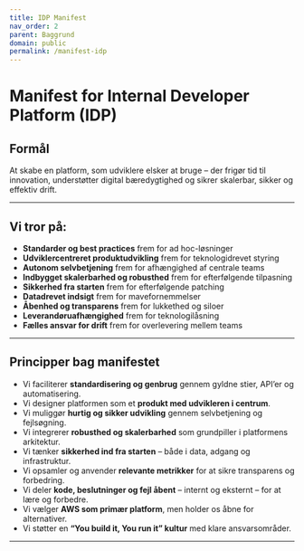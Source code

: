```yaml
---
title: IDP Manifest
nav_order: 2
parent: Baggrund
domain: public
permalink: /manifest-idp
---
```


# Manifest for Internal Developer Platform (IDP)

## Formål

At skabe en platform, som udviklere elsker at bruge – der frigør tid til innovation, understøtter digital bæredygtighed og sikrer skalerbar, sikker og effektiv drift.

---

## Vi tror på:

- **Standarder og best practices** frem for ad hoc-løsninger  
- **Udviklercentreret produktudvikling** frem for teknologidrevet styring  
- **Autonom selvbetjening** frem for afhængighed af centrale teams  
- **Indbygget skalerbarhed og robusthed** frem for efterfølgende tilpasning  
- **Sikkerhed fra starten** frem for efterfølgende patching  
- **Datadrevet indsigt** frem for mavefornemmelser  
- **Åbenhed og transparens** frem for lukkethed og siloer  
- **Leverandøruafhængighed** frem for teknologilåsning  
- **Fælles ansvar for drift** frem for overlevering mellem teams  

---

## Principper bag manifestet

- Vi faciliterer **standardisering og genbrug** gennem gyldne stier, API’er og automatisering.  
- Vi designer platformen som et **produkt med udvikleren i centrum**.  
- Vi muliggør **hurtig og sikker udvikling** gennem selvbetjening og fejlsøgning.  
- Vi integrerer **robusthed og skalerbarhed** som grundpiller i platformens arkitektur.  
- Vi tænker **sikkerhed ind fra starten** – både i data, adgang og infrastruktur.  
- Vi opsamler og anvender **relevante metrikker** for at sikre transparens og forbedring.  
- Vi deler **kode, beslutninger og fejl åbent** – internt og eksternt – for at lære og forbedre.  
- Vi vælger **AWS som primær platform**, men holder os åbne for alternativer.  
- Vi støtter en **“You build it, You run it” kultur** med klare ansvarsområder.  

---

